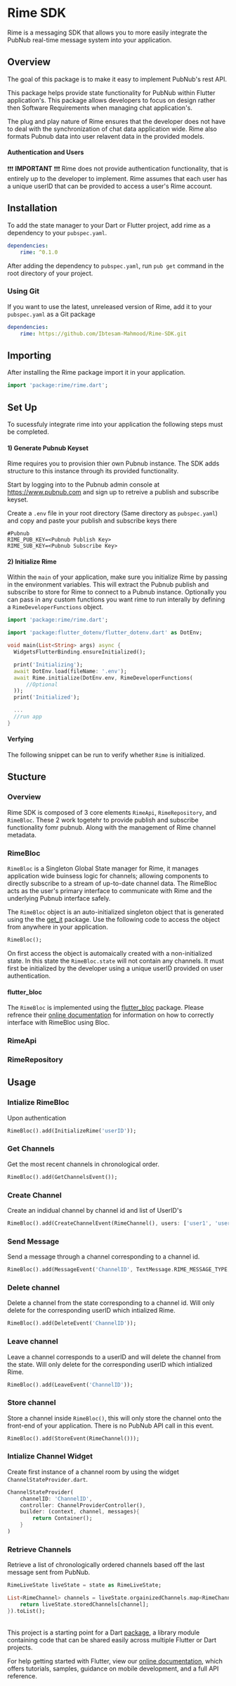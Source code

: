 # Rime SDK

Rime is a messaging SDK that allows you to more easily integrate the PubNub real-time message system into your application.

## Overview

The goal of this package is to make it easy to implement PubNub's rest API. 

This package helps provide state functionality for PubNub within Flutter application's. This package allows developers
to focus on design rather then Software Requirements when managing chat application's.

The plug and play nature of Rime ensures that the developer does not have to deal with the synchronization of chat data application wide. Rime also formats Pubnub data into user relavent data in the provided models.

#### Authentication and Users
:exclamation::exclamation::exclamation: **IMPORTANT** :exclamation::exclamation::exclamation:
Rime does not provide authentication functionality, that is entirely up to the developer to implement. Rime assumes that each user has a unique userID that can be provided to access a user's Rime account. 

## Installation

To add the state manager to your Dart or Flutter project, add rime as a dependency to your `pubspec.yaml`.
```yaml
dependencies:
    rime: ^0.1.0
```
After adding the dependency to `pubspec.yaml`, run `pub get` command in the root directory of your project.

### Using Git

If you want to use the latest, unreleased version of Rime, add it to your `pubspec.yaml` as a Git package
```yaml
dependencies:
    rime: https://github.com/Ibtesam-Mahmood/Rime-SDK.git
```

## Importing

After installing the Rime package import it in your application.
```dart
import 'package:rime/rime.dart';
```

## Set Up
To sucessfuly integrate rime into your application the following steps must be completed.

#### 1) Generate Pubnub Keyset
Rime requires you to provision thier own Pubnub instance. The SDK adds structure to this instance through its provided functionality.

Start by logging into to the Pubnub admin console at https://www.pubnub.com and sign up to retreive a publish and subscribe keyset.

Create a `.env` file in your root directory (Same directory as `pubspec.yaml`) and copy and paste your publish and subscribe keys there
```
#Pubnub
RIME_PUB_KEY=<Pubnub Publish Key>
RIME_SUB_KEY=<Pubnub Subscribe Key>
```

#### 2) Initialize Rime

Within the `main` of your application, make sure you initialize Rime by passing in the environment variables. This will extract the Pubnub publish and subscribe to store for Rime to connect to a Pubnub instance. Optionally you can pass in any custom functions you want rime to run interally by defining a `RimeDeveloperFunctions` object.
```dart
import 'package:rime/rime.dart';

import 'package:flutter_dotenv/flutter_dotenv.dart' as DotEnv;

void main(List<String> args) async {
  WidgetsFlutterBinding.ensureInitialized();

  print('Initializing');
  await DotEnv.load(fileName: '.env');
  await Rime.initialize(DotEnv.env, RimeDeveloperFunctions(
      //Optional
  ));
  print('Initialized');

  ...
  //run app
}
```

#### Verfying
The following snippet can be run to verify whether `Rime` is initialized.

## Stucture

### Overview
Rime SDK is composed of 3 core elements `RimeApi`, `RimeRepository`, and `RimeBloc`. These 2 work togetehr to provide publish and subscribe functionality fomr pubnub. Along with the management of Rime channel metadata.
### RimeBloc

`RimeBloc` is a Singleton Global State manager for Rime, it manages application wide buinsess logic for channels; allowing components to directly subscribe to a stream of up-to-date channel data. The RimeBloc acts as the user's primary interface to communicate with Rime and the underlying Pubnub interface safely.

The `RimeBloc` object is an auto-initialized singleton object that is generated using the the [get_it](https://pub.dev/packages/get_it) package. Use the following code to access the object from anywhere in your application.
```dart
RimeBloc();
```
On first access the object is automaically created with a non-initialized state. In this state the `RimeBloc.state` will not contain any channels. It must first be initialized by the developer using a unique userID provided on user authentication.

#### flutter_bloc
The `RimeBloc` is implemented using the [flutter_bloc](https://pub.dev/packages/flutter_bloc) package. Please refrence their [online documentation](https://pub.dev/documentation/flutter_bloc/latest/) for information on how to correctly interface with RimeBloc using Bloc.

### RimeApi


### RimeRepository

## Usage

### Intialize RimeBloc

Upon authentication
```dart
RimeBloc().add(InitializeRime('userID'));
```

### Get Channels

Get the most recent channels in chronological order.
```dart
RimeBloc().add(GetChannelsEvent());
```

### Create Channel

Create an indidual channel by channel id and list of UserID's
```dart
RimeBloc().add(CreateChannelEvent(RimeChannel(), users: ['user1', 'user2'], onSuccess: (channel){}));
```

### Send Message

Send a message through a channel corresponding to a channel id.
```dart
RimeBloc().add(MessageEvent('ChannelID', TextMessage.RIME_MESSAGE_TYPE, TextMessage.toPayload('Hello world')));
```

### Delete channel
Delete a channel from the state corresponding to a channel id. Will only delete for the corresponding userID which intialized Rime.
```dart
RimeBloc().add(DeleteEvent('ChannelID'));
```

### Leave channel
Leave a channel corresponds to a userID and will delete the channel from the state. Will only delete for the corresponding userID which intialized Rime.
```dart
RimeBloc().add(LeaveEvent('ChannelID'));
```

### Store channel
Store a channel inside `RimeBloc()`, this will only store the channel onto the front-end of your application. There is no PubNub API call in this event.
```dart
RimeBloc().add(StoreEvent(RimeChannel()));
```

### Intialize Channel Widget

Create first instance of a channel room by using the widget `ChannelStateProvider.dart`.
```dart
ChannelStateProvider(
    channelID: 'ChannelID',
    controller: ChannelProviderController(),
    builder: (context, channel, messages){
        return Container();
    }
)
```

### Retrieve Channels

Retrieve a list of chronologically ordered channels based off the last message sent from PubNub.
```dart
RimeLiveState liveState = state as RimeLiveState;

List<RimeChannel> channels = liveState.orgainizedChannels.map<RimeChannel>((channel){
    return liveState.storedChannels[channel];
}).toList();
```

###### 





This project is a starting point for a Dart
[package](https://flutter.dev/developing-packages/),
a library module containing code that can be shared easily across
multiple Flutter or Dart projects.

For help getting started with Flutter, view our 
[online documentation](https://flutter.dev/docs), which offers tutorials, 
samples, guidance on mobile development, and a full API reference.
